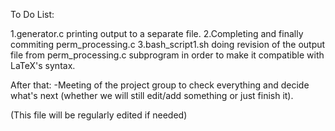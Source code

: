 To Do List:

1.generator.c printing output to a separate file.
2.Completing and finally commiting perm_processing.c
3.bash_script1.sh doing revision of the output file from perm_processing.c subprogram in order to make it compatible with LaTeX's syntax.

After that:
-Meeting of the project group to check everything and decide what's next (whether we will still edit/add something or just finish it).


(This file will be regularly edited if needed)
